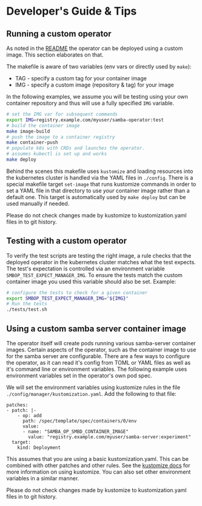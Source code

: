 
# Developer's Guide & Tips

## Running a custom operator

As noted in the [README](../README.md) the operator can be deployed using a custom image. This section elaborates on that.

The makefile is aware of two variables (env vars or directly used by `make`):
* TAG - specify a custom tag for your container image
* IMG - specify a custom image (repository & tag) for your image

In the following examples, we assume you will be testing using your own
container repository and thus will use a fully specified `IMG` variable.

```bash
# set the IMG var for subsequent commands
export IMG=registry.example.com/myuser/samba-operator:test
# build the container image
make image-build
# push the image to a container registry
make container-push
# populate k8s with CRDs and launches the operator.
# assumes kubectl is set up and works
make deploy
```

Behind the scenes this makefile uses `kustomize` and loading resources into
the kubernetes cluster is handled via the YAML files in `./config`.
There is a special makefile target `set-image` that runs kustomize commands
in order to set a YAML file in that directory to use *your* container image
rather than a default one. This target is automatically used by `make deploy`
but can be used manually if needed.

Please do not check changes made by kustomize to kustomization.yaml files
in to git history.

## Testing with a custom operator

To verify the test scripts are testing the right image, a rule checks that
the deployed operator in the kubernetes cluster matches what the test
expects. The test's expectation is controlled via an environment variable
`SMBOP_TEST_EXPECT_MANAGER_IMG`. To ensure the tests match the custom
container image you used this variable should also be set. Example:

```bash
# configure the tests to check for a given container
export SMBOP_TEST_EXPECT_MANAGER_IMG="${IMG}"
# Run the tests
./tests/test.sh
```

## Using a custom samba server container image

The operator itself will create pods running various samba-server container
images. Certain aspects of the operator, such as the container image to use
for the samba server are configurable. There are a few ways to configure the
operator, as it can read it's config from TOML or YAML files as well as
it's command line or environment variables. The following example uses
environment variables set in the operator's own pod spec.

We will set the environment variables using kustomize rules in the file
`./config/manager/kustomization.yaml`. Add the following to that file:

```
patches:
- patch: |-
    - op: add
      path: /spec/template/spec/containers/0/env
      value:
      - name: "SAMBA_OP_SMBD_CONTAINER_IMAGE"
        value: "registry.example.com/myuser/samba-server:experiment"
  target:
    kind: Deployment
```

This assumes that you are using a basic kustomization.yaml. This can be
combined with other patches and other rules. See the [kustomize
docs](https://kubectl.docs.kubernetes.io/references/kustomize/) for more
information on using kustomize. You can also set other environment variables
in a similar manner.


Please do not check changes made by kustomize to kustomization.yaml files
in to git history.
